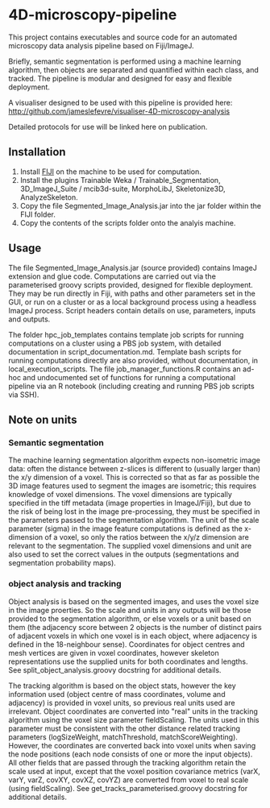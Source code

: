
# 4D-microscopy-pipeline

This project contains executables and source code for an automated microscopy data analysis pipeline based on Fiji/ImageJ.

Briefly, semantic segmentation is performed using a machine learning algorithm, then objects are separated and quantified within each class, and tracked. The pipeline is modular and designed for easy and flexible deployment.

A visualiser designed to be used with this pipeline is provided here:
<http://github.com/jameslefevre/visualiser-4D-microscopy-analysis>

Detailed protocols for use will be linked here on publication.

## Installation

1. Install [FIJI](https://imagej.net/Fiji) on the machine to be used for computation.
2. Install the plugins Trainable Weka / Trainable_Segmentation, 3D_ImageJ_Suite / mcib3d-suite, MorphoLibJ, Skeletonize3D, AnalyzeSkeleton.
3. Copy the file Segmented_Image_Analysis.jar into the jar folder within the FIJI folder.
4. Copy the contents of the scripts folder onto the analyis machine.

## Usage

The file Segmented_Image_Analysis.jar (source provided) contains ImageJ extension and glue code. Computations are carried out via the parameterised groovy scripts provided, designed for flexible deployment. They may be run directly in Fiji, with paths and other parameters set in the GUI, or run on a cluster or as a local background process using a headless ImageJ process. Script headers contain details on use, parameters, inputs and outputs.

The folder hpc_job_templates contains template job scripts for running computations on a cluster using a PBS job system, with detailed documentation in script_documentation.md. Template bash scripts for running computations directly are also provided, without documentation, in local_execution_scripts. The file job_manager_functions.R contains an ad-hoc and undocumented set of functions for running a computational pipeline via an R notebook (including creating and running PBS job scripts via SSH).

## Note on units

### Semantic segmentation

The machine learning segmentation algorithm expects non-isometric image data: often the distance between z-slices is different to (usually larger than) the x/y dimension of a voxel. This is corrected so that as far as possible the 3D image features used to segment the images are isometric; this requires knowledge of voxel dimensions. The voxel dimensions are typically specified in the tiff metadata (image properties in ImageJ/Fiji), but due to the risk of being lost in the image pre-processing, they must be specified in the parameters passed to the segmentation algorithm. The unit of the scale parameter (sigma) in the image feature computations is defined as the x-dimension of a voxel, so only the ratios between the x/y/z dimension are relevant to the segmentation. The supplied voxel dimensions and unit are also used to set the correct values in the outputs (segmentations and segmentation probability maps).

### object analysis and tracking

Object analysis is based on the segmented images, and uses the voxel size in the image proerties. So the scale and units in any outputs will be those provided to the segmentation algorithm, or else voxels or a unit based on them (the adjacency score between 2 objects is the number of distinct pairs of adjacent voxels in which one voxel is in each object, where adjacency is defined in the 18-neighbour sense). Coordinates for object centres and mesh vertices are given in voxel coordinates, however skeleton representations use the supplied units for both coordinates and lengths. See split_object_analysis.groovy docstring for additional details.

The tracking algorithm is based on the object stats, however the key information used (object centre of mass coordinates, volume and adjacency) is provided in voxel units, so previous real units used are irrelevant. Object coordinates are converted into "real" units in the tracking algorithm using the voxel size parameter fieldScaling. The units used in this parameter must be consistent with the other distance related tracking parameters (logSizeWeight, matchThreshold, matchScoreWeighting). However, the coordinates are converted back into voxel units when saving the node positions (each node consists of one or more the input objects). All other fields that are passed through the tracking algorithm retain the scale used at input, except that the voxel position covariance metrics (varX, varY, varZ, covXY, covXZ, covYZ) 
are converted from voxel to real scale (using fieldScaling). See get_tracks_parameterised.groovy docstring for additional details.




